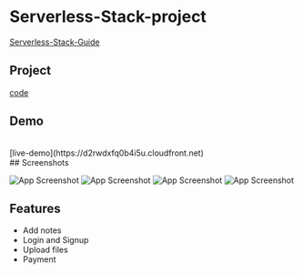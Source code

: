 # Serverless-Stack-project
[Serverless-Stack-Guide](https://serverless-stack.com/#guide)

## Project
[code](Serverless-project)

## Demo
<br>
[live-demo](https://d2rwdxfq0b4i5u.cloudfront.net)
<br>
## Screenshots

![App Screenshot](/1.png)
![App Screenshot](/1.png)
![App Screenshot](/1.png)
![App Screenshot](/1.png)

## Features

- Add notes
- Login and Signup
- Upload files
- Payment
